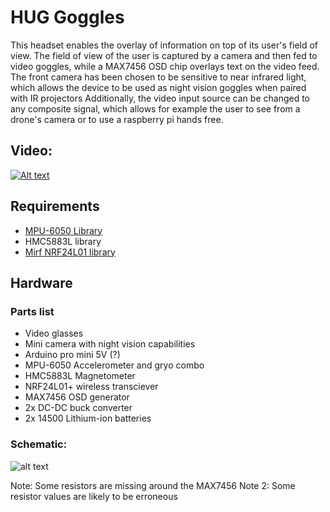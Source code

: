 # HUG Goggles

This headset enables the overlay of information on top of its user's field of view. The field of view of the user is captured by a camera and then fed to video goggles, while a MAX7456 OSD chip overlays text on the video feed. The front camera has been chosen to be sensitive to near infrared light, which allows the device to be used as night vision goggles when paired with IR projectors Additionally, the video input source can be changed to any composite signal, which allows for example the user to see from a drone's camera or to use a raspberry pi hands free.

## Video:
[![Alt text](https://img.youtube.com/vi/jYXiF9gdmnc/0.jpg)](https://www.youtube.com/watch?v=jYXiF9gdmnc)

## Requirements

* [MPU-6050 Library](https://github.com/jrowberg/i2cdevlib/tree/master/Arduino/MPU6050)
* HMC5883L library
* [Mirf NRF24L01 library](https://github.com/aaronds/arduino-nrf24l01/tree/master/Mirf)

## Hardware
### Parts list

* Video glasses
* Mini camera with night vision capabilities
* Arduino pro mini 5V (?)
* MPU-6050 Accelerometer and gryo combo
* HMC5883L Magnetometer
* NRF24L01+ wireless transciever
* MAX7456 OSD generator
* 2x DC-DC buck converter
* 2x 14500 Lithium-ion batteries

### Schematic:
![alt text](https://moreillon.duckdns.org/projects/images/arg_schem.png)

Note: Some resistors are missing around the MAX7456
Note 2: Some resistor values are likely to be erroneous

